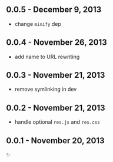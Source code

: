 0.0.5 - December 9, 2013
------------------------
* change `minify` dep

0.0.4 - November 26, 2013
-------------------------
* add name to URL rewriting

0.0.3 - November 21, 2013
-------------------------
* remove symlinking in dev

0.0.2 - November 21, 2013
-------------------------
* handle optional `res.js` and `res.css`

0.0.1 - November 20, 2013
-------------------------
:sparkles: